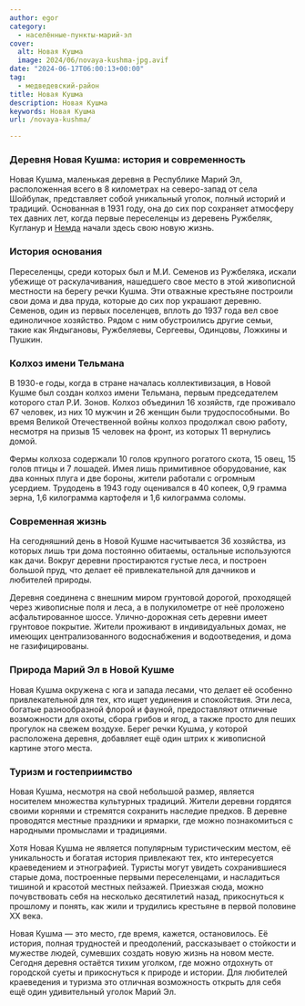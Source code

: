 ```yaml
---
author: egor
category:
  - населённые-пункты-марий-эл
cover:
  alt: Новая Кушма
  image: 2024/06/novaya-kushma-jpg.avif
date: "2024-06-17T06:00:13+00:00"
tag:
  - медведевский-район
title: Новая Кушма
description: Новая Кушма
keywords: Новая Кушма
url: /novaya-kushma/

---
```

### Деревня Новая Кушма: история и современность

Новая Кушма, маленькая деревня в Республике Марий Эл, расположенная всего в 8 километрах на северо-запад от села Шойбулак, представляет собой уникальный уголок, полный историй и традиций. Основанная в 1931 году, она до сих пор сохраняет атмосферу тех давних лет, когда первые переселенцы из деревень Ружбеляк, Кугланур и [Немда](/nemda/) начали здесь свою новую жизнь.

### История основания

Переселенцы, среди которых был и М.И. Семенов из Ружбеляка, искали убежище от раскулачивания, нашедшего свое место в этой живописной местности на берегу речки Кушма. Эти отважные крестьяне построили свои дома и два пруда, которые до сих пор украшают деревню. Семенов, один из первых поселенцев, вплоть до 1937 года вел свое единоличное хозяйство. Рядом с ним обустроились другие семьи, такие как Яндыгановы, Ружбеляевы, Сергеевы, Одинцовы, Ложкины и Пушкин.

### Колхоз имени Тельмана

В 1930-е годы, когда в стране началась коллективизация, в Новой Кушме был создан колхоз имени Тельмана, первым председателем которого стал Р.И. Зонов. Колхоз объединил 16 хозяйств, где проживало 67 человек, из них 10 мужчин и 26 женщин были трудоспособными. Во время Великой Отечественной войны колхоз продолжал свою работу, несмотря на призыв 15 человек на фронт, из которых 11 вернулись домой.

Фермы колхоза содержали 10 голов крупного рогатого скота, 15 овец, 15 голов птицы и 7 лошадей. Имея лишь примитивное оборудование, как два конных плуга и две бороны, жители работали с огромным усердием. Трудодень в 1943 году оценивался в 40 копеек, 0,9 грамма зерна, 1,6 килограмма картофеля и 1,6 килограмма соломы.

### Современная жизнь

На сегодняшний день в Новой Кушме насчитывается 36 хозяйства, из которых лишь три дома постоянно обитаемы, остальные используются как дачи. Вокруг деревни простираются густые леса, и построен большой пруд, что делает её привлекательной для дачников и любителей природы.

Деревня соединена с внешним миром грунтовой дорогой, проходящей через живописные поля и леса, а в полукилометре от неё проложено асфальтированное шоссе. Улично-дорожная сеть деревни имеет грунтовое покрытие. Жители проживают в индивидуальных домах, не имеющих централизованного водоснабжения и водоотведения, и дома не газифицированы.

### Природа Марий Эл в Новой Кушме

Новая Кушма окружена с юга и запада лесами, что делает её особенно привлекательной для тех, кто ищет уединения и спокойствия. Эти леса, богатые разнообразной флорой и фауной, предоставляют отличные возможности для охоты, сбора грибов и ягод, а также просто для пеших прогулок на свежем воздухе. Берег речки Кушма, у которой расположена деревня, добавляет ещё один штрих к живописной картине этого места.

### Туризм и гостеприимство

Новая Кушма, несмотря на свой небольшой размер, является носителем множества культурных традиций. Жители деревни гордятся своими корнями и стремятся сохранить наследие предков. В деревне проводятся местные праздники и ярмарки, где можно познакомиться с народными промыслами и традициями.

Хотя Новая Кушма не является популярным туристическим местом, её уникальность и богатая история привлекают тех, кто интересуется краеведением и этнографией. Туристы могут увидеть сохранившиеся старые дома, построенные первыми переселенцами, и насладиться тишиной и красотой местных пейзажей. Приезжая сюда, можно почувствовать себя на несколько десятилетий назад, прикоснуться к прошлому и понять, как жили и трудились крестьяне в первой половине XX века.

Новая Кушма — это место, где время, кажется, остановилось. Её история, полная трудностей и преодолений, рассказывает о стойкости и мужестве людей, сумевших создать новую жизнь на новом месте. Сегодня деревня остаётся тихим уголком, где можно отдохнуть от городской суеты и прикоснуться к природе и истории. Для любителей краеведения и туризма это отличная возможность открыть для себя ещё один удивительный уголок Марий Эл.
